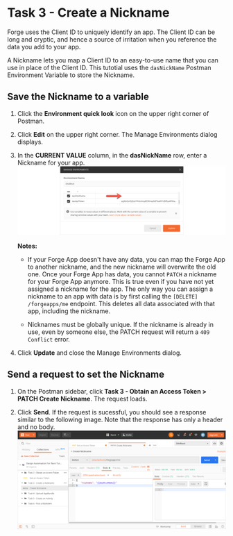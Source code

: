 # Task 3 - Create a Nickname

Forge uses the Client ID to uniquely identify an app. The Client ID can be long and cryptic, and hence a source of irritation when you reference the data you add to your app.

A Nickname lets you map a Client ID to an easy-to-use name that you can use in place of the Client ID. This tutotial uses the `dasNickName` Postman Environment Variable to store the Nickname. 

## Save the Nickname to a variable

1. Click the **Environment quick look** icon on the upper right corner of Postman. 

2. Click **Edit** on the upper right corner. The Manage Environments dialog displays.

3. In the **CURRENT VALUE** column, in the **dasNickName** row, enter a Nickname for your app.
   ![Client Id and Client Secret](../images/task3-environment_variables_grid.png "Client Id and Client Secret")

   **Notes:**

    - If your Forge App doesn't have any data, you can map the Forge App to another nickname, and the new nickname will overwrite the old one. Once your Forge App has data, you cannot ``PATCH`` a nickname for your Forge App anymore. This is true even if you have not yet assigned a nickname for the app. The only way you can assign a nickname to an app with data is by first calling the `[DELETE] /forgeapps/me` endpoint. This deletes all data associated with that app, including the nickname.

    - Nicknames must be globally unique.  If the nickname is already in use, even by someone else, the PATCH request will return a ``409 Conflict`` error.

4. Click **Update** and close the Manage Environments dialog.

## Send a request to set the Nickname

1. On the Postman sidebar, click **Task 3 - Obtain an Access Token > PATCH Create Nickname**. The request loads.

2. Click  **Send**. If the request is sucessful, you should see a response similar to the following image. Note that the response has only a header and no body.
![Successful nickname](../images/task3-successfull.png "Successful Nickname") 


